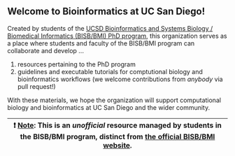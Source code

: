 ## Welcome to Bioinformatics at UC San Diego!

Created by students of the [UCSD Bioinformatics and Systems Biology / Biomedical Informatics (BISB/BMI) PhD program](https://bioinformatics.ucsd.edu/), this organization serves as a place where students and faculty of the BISB/BMI program can collaborate and develop ...

1. resources pertaining to the PhD program
2. guidelines and executable tutorials for comptutional biology and bioinformatics workflows (we welcome contributions from *anybody* via pull request!)

With these materials, we hope the organization will support computational biology and bioinformatics at UC San Diego and the wider community.

<!-- TODO: a list of things in this org -->

| :exclamation:  <ins>Note</ins>: This is an _unofficial_ resource managed by students in the BISB/BMI program, distinct from [the official BISB/BMI website](https://bioinformatics.ucsd.edu/). |
|-----------------------------------------|

<!--

**Here are some ideas to get you started:**

🙋‍♀️ A short introduction - what is your organization all about?
🌈 Contribution guidelines - how can the community get involved?
👩‍💻 Useful resources - where can the community find your docs? Is there anything else the community should know?
🍿 Fun facts - what does your team eat for breakfast?
🧙 Remember, you can do mighty things with the power of [Markdown](https://docs.github.com/github/writing-on-github/getting-started-with-writing-and-formatting-on-github/basic-writing-and-formatting-syntax)
-->
